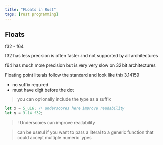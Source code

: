 ```yaml
---
title: "FLoats in Rust"
tags: [rust programming]
---
```


## Floats

f32 - f64

f32 has less precision is often faster and not supported by all architectures

f64 has much more precision but is very very slow on 32 bit architectures

Floating point literals follow the standard and look like this 
3.14159
- no suffix required
- must have digit before the dot

> you can optionally include the type as a suffix

```rust
let x = 5_u16; // underscores here improve readability
let y = 3.14_f32;

```
>! Underscores can improve readability


>can be useful if you want to pass a literal to a generic function that could accept multiple numeric types